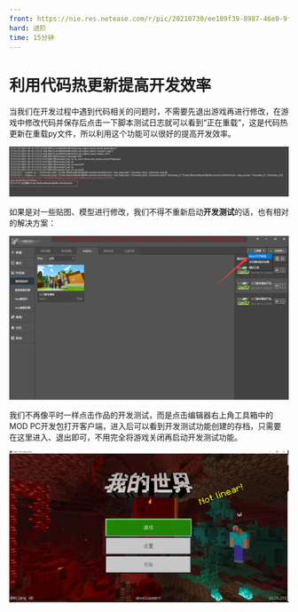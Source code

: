 ```yaml
---
front: https://nie.res.netease.com/r/pic/20210730/ee109f39-8987-46e0-9fe7-40ebb23060fa.png
hard: 进阶
time: 15分钟
---
```


# 利用代码热更新提高开发效率

当我们在开发过程中遇到代码相关的问题时，不需要先退出游戏再进行修改，在游戏中修改代码并保存后点击一下脚本测试日志就可以看到“正在重载”，这是代码热更新在重载py文件，所以利用这个功能可以很好的提高开发效率。

![8](./images/8.png)

如果是对一些贴图、模型进行修改，我们不得不重新启动**开发测试**的话，也有相对的解决方案：

![9](./images/9.png)

我们不再像平时一样点击作品的开发测试，而是点击编辑器右上角工具箱中的MOD PC开发包打开客户端，进入后可以看到开发测试功能创建的存档，只需要在这里进入、退出即可，不用完全将游戏关闭再启动开发测试功能。

![10](./images/10.png)


